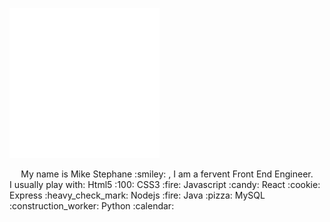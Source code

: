 
  ![introduction](./image.svg) 
  <center>My name is Mike Stephane :smiley: , I am a fervent Front End Engineer.</center>
I usually play with:
 Html5 :100:
 CSS3  :fire:
 Javascript :candy:
React :cookie:
Express :heavy_check_mark:
Nodejs :fire:
Java :pizza:
MySQL :construction_worker:
Python :calendar:
 








